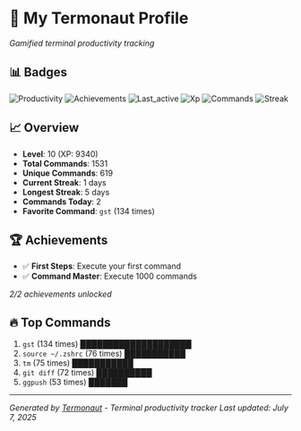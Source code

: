 # 🚀 My Termonaut Profile

*Gamified terminal productivity tracking*

## 📊 Badges

![Productivity](https://img.shields.io/badge/Productivity-80.0%25-green?style=flat-square&logo=terminal&logoColor=white) ![Achievements](https://img.shields.io/badge/Achievements-5%2F10-blue?style=flat-square&logo=terminal&logoColor=white) ![Last_active](https://img.shields.io/badge/Last+Active-2h+ago-green?style=flat-square&logo=terminal&logoColor=white) ![Xp](https://img.shields.io/badge/XP-Level+10+%289340%2F12100%29-blue?style=flat-square&logo=terminal&logoColor=white) ![Commands](https://img.shields.io/badge/Commands-1531-blue?style=flat-square&logo=terminal&logoColor=white) ![Streak](https://img.shields.io/badge/Streak-1+days-red?style=flat-square&logo=terminal&logoColor=white) 

## 📈 Overview

- **Level**: 10 (XP: 9340)
- **Total Commands**: 1531
- **Unique Commands**: 619
- **Current Streak**: 1 days
- **Longest Streak**: 5 days
- **Commands Today**: 2
- **Favorite Command**: `gst` (134 times)

## 🏆 Achievements

- ✅ **First Steps**: Execute your first command
- ✅ **Command Master**: Execute 1000 commands

*2/2 achievements unlocked*

## 🔥 Top Commands

1. `gst` (134 times) ████████████████████
2. `source ~/.zshrc` (76 times) ███████████
3. `tm` (75 times) ███████████
4. `git diff` (72 times) ██████████
5. `ggpush` (53 times) ███████

---

*Generated by [Termonaut](https://github.com/oiahoon/termonaut) - Terminal productivity tracker*
*Last updated: July 7, 2025*
